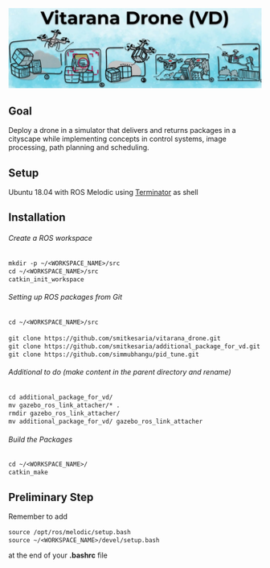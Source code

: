 <p align="center">
  <img src="https://github.com/MarcoMustacchi/e-yantra/blob/main/VitaranaDrone.jpg" width="1440">
</p>

## Goal 
Deploy a drone in a simulator that delivers and returns packages in a cityscape while implementing concepts in control systems, image processing, path planning and scheduling.

## Setup 
Ubuntu 18.04 with ROS Melodic using [Terminator](https://gnome-terminator.org/) as shell

## Installation
###### Create a ROS workspace

```
mkdir -p ~/<WORKSPACE_NAME>/src
cd ~/<WORKSPACE_NAME>/src
catkin_init_workspace
```

###### Setting up ROS packages from Git
```
cd ~/<WORKSPACE_NAME>/src

git clone https://github.com/smitkesaria/vitarana_drone.git
git clone https://github.com/smitkesaria/additional_package_for_vd.git
git clone https://github.com/simmubhangu/pid_tune.git

```

###### Additional to do (make content in the parent directory and rename)

```
cd additional_package_for_vd/
mv gazebo_ros_link_attacher/* .
rmdir gazebo_ros_link_attacher/
mv additional_package_for_vd/ gazebo_ros_link_attacher
```

###### Build the Packages

```
cd ~/<WORKSPACE_NAME>/
catkin_make 
```

## Preliminary Step
Remember to add 
```
source /opt/ros/melodic/setup.bash
source ~/<WORKSPACE_NAME>/devel/setup.bash
```
at the end of your **.bashrc** file

